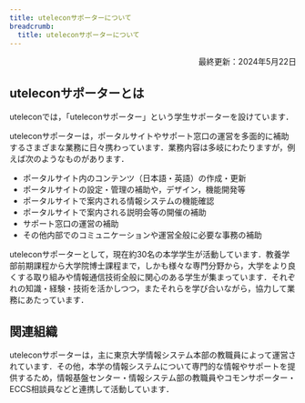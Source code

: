 ```yaml
---
title: uteleconサポーターについて
breadcrumb:
  title: uteleconサポーターについて
---
```


<p style="text-align: right">
最終更新：2024年5月22日</p>

## uteleconサポーターとは

uteleconでは，「uteleconサポーター」という学生サポーターを設けています．

uteleconサポーターは，ポータルサイトやサポート窓口の運営を多面的に補助するさまざまな業務に日々携わっています．業務内容は多岐にわたりますが，例えば次のようなものがあります．
- ポータルサイト内のコンテンツ（日本語・英語）の作成・更新
- ポータルサイトの設定・管理の補助や，デザイン，機能開発等
- ポータルサイトで案内される情報システムの機能確認
- ポータルサイトで案内される説明会等の開催の補助
- サポート窓口の運営の補助
- その他内部でのコミュニケーションや運営全般に必要な事務の補助

uteleconサポーターとして，現在約30名の本学学生が活動しています．教養学部前期課程から大学院博士課程まで，しかも様々な専門分野から，大学をより良くする取り組みや情報通信技術全般に関心のある学生が集まっています．それぞれの知識・経験・技術を活かしつつ，またそれらを学び合いながら，協力して業務にあたっています．

## 関連組織

uteleconサポーターは，主に東京大学情報システム本部の教職員によって運営されています．その他，本学の情報システムについて専門的な情報やサポートを提供するため，情報基盤センター・情報システム部の教職員やコモンサポーター・ECCS相談員などと連携して活動しています．
